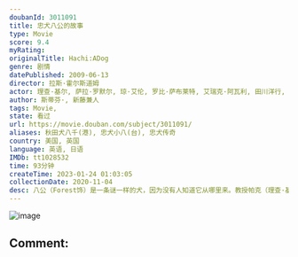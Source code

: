```yaml
---
doubanId: 3011091
title: 忠犬八公的故事
type: Movie
score: 9.4
myRating: 
originalTitle: Hachi:ADog
genre: 剧情
datePublished: 2009-06-13
director: 拉斯·霍尔斯道姆
actor: 理查·基尔, 萨拉·罗默尔, 琼·艾伦, 罗比·萨布莱特, 艾瑞克·阿瓦利, 田川洋行, 杰森·亚历山大, 罗伯特·卡普荣, 凯文·德科斯泰, 高岛彩, 奇科, 莱拉, undefined, undefined, undefined, 达文尼亚·麦克法登, 贝茨·怀尔德, 亚美利哥·普雷休蒂, 盖尔·布格贾, 马丁·蒙塔纳, undefined, 福雷斯特
author: 斯蒂芬·, 新藤兼人
tags: Movie, 
state: 看过
url: https://movie.douban.com/subject/3011091/
aliases: 秋田犬八千(港), 忠犬小八(台), 忠犬传奇
country: 美国, 英国
language: 英语, 日语
IMDb: tt1028532
time: 93分钟
createTime: 2023-01-24 01:03:05
collectionDate: 2020-11-04
desc: 八公（Forest饰）是一条谜一样的犬，因为没有人知道它从哪里来。教授帕克（理查·基尔RichardGere饰）在小镇的火车站拣到一只走失的小狗，冥冥中似乎注定小狗和帕克教授有着某种缘分，帕克...
---
```


![image](p2587099240.jpg)

Comment: 
---


